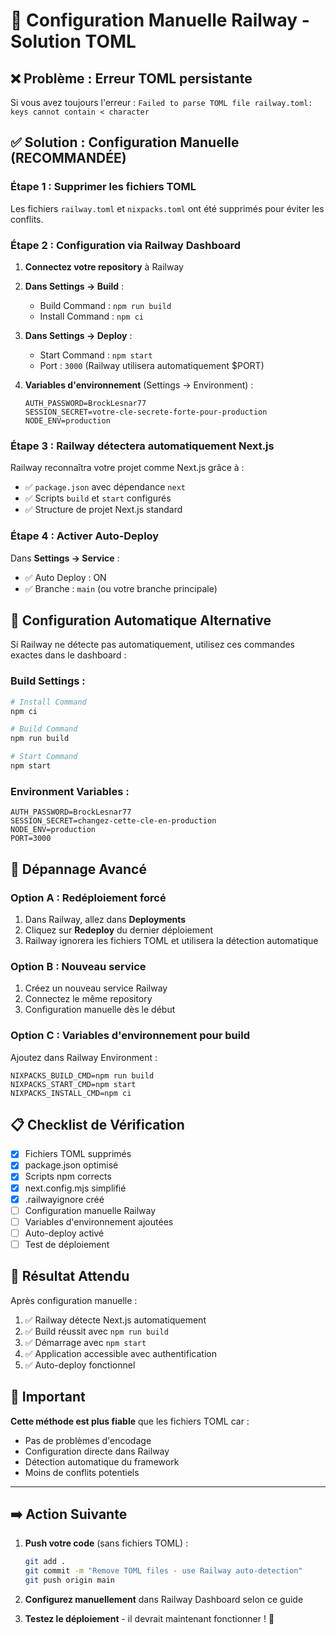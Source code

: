 # 🚀 Configuration Manuelle Railway - Solution TOML

## ❌ Problème : Erreur TOML persistante

Si vous avez toujours l'erreur : `Failed to parse TOML file railway.toml: keys cannot contain < character`

## ✅ Solution : Configuration Manuelle (RECOMMANDÉE)

### Étape 1 : Supprimer les fichiers TOML
Les fichiers `railway.toml` et `nixpacks.toml` ont été supprimés pour éviter les conflits.

### Étape 2 : Configuration via Railway Dashboard

1. **Connectez votre repository** à Railway
2. **Dans Settings → Build** :
   - Build Command : `npm run build`
   - Install Command : `npm ci`

3. **Dans Settings → Deploy** :
   - Start Command : `npm start`
   - Port : `3000` (Railway utilisera automatiquement $PORT)

4. **Variables d'environnement** (Settings → Environment) :
   ```env
   AUTH_PASSWORD=BrockLesnar77
   SESSION_SECRET=votre-cle-secrete-forte-pour-production
   NODE_ENV=production
   ```

### Étape 3 : Railway détectera automatiquement Next.js

Railway reconnaîtra votre projet comme Next.js grâce à :
- ✅ `package.json` avec dépendance `next`
- ✅ Scripts `build` et `start` configurés
- ✅ Structure de projet Next.js standard

### Étape 4 : Activer Auto-Deploy

Dans **Settings → Service** :
- ✅ Auto Deploy : ON
- ✅ Branche : `main` (ou votre branche principale)

## 🎯 Configuration Automatique Alternative

Si Railway ne détecte pas automatiquement, utilisez ces commandes exactes dans le dashboard :

### Build Settings :
```bash
# Install Command
npm ci

# Build Command  
npm run build

# Start Command
npm start
```

### Environment Variables :
```env
AUTH_PASSWORD=BrockLesnar77
SESSION_SECRET=changez-cette-cle-en-production
NODE_ENV=production
PORT=3000
```

## 🔧 Dépannage Avancé

### Option A : Redéploiement forcé
1. Dans Railway, allez dans **Deployments**
2. Cliquez sur **Redeploy** du dernier déploiement
3. Railway ignorera les fichiers TOML et utilisera la détection automatique

### Option B : Nouveau service
1. Créez un nouveau service Railway
2. Connectez le même repository
3. Configuration manuelle dès le début

### Option C : Variables d'environnement pour build
Ajoutez dans Railway Environment :
```env
NIXPACKS_BUILD_CMD=npm run build
NIXPACKS_START_CMD=npm start
NIXPACKS_INSTALL_CMD=npm ci
```

## 📋 Checklist de Vérification

- [x] Fichiers TOML supprimés
- [x] package.json optimisé
- [x] Scripts npm corrects
- [x] next.config.mjs simplifié
- [x] .railwayignore créé
- [ ] Configuration manuelle Railway
- [ ] Variables d'environnement ajoutées
- [ ] Auto-deploy activé
- [ ] Test de déploiement

## 🎉 Résultat Attendu

Après configuration manuelle :
1. ✅ Railway détecte Next.js automatiquement
2. ✅ Build réussit avec `npm run build`
3. ✅ Démarrage avec `npm start`
4. ✅ Application accessible avec authentification
5. ✅ Auto-deploy fonctionnel

## 🚨 Important

**Cette méthode est plus fiable** que les fichiers TOML car :
- Pas de problèmes d'encodage
- Configuration directe dans Railway
- Détection automatique du framework
- Moins de conflits potentiels

---

## ➡️ Action Suivante

1. **Push votre code** (sans fichiers TOML) :
   ```bash
   git add .
   git commit -m "Remove TOML files - use Railway auto-detection"
   git push origin main
   ```

2. **Configurez manuellement** dans Railway Dashboard selon ce guide

3. **Testez le déploiement** - il devrait maintenant fonctionner ! 🚀
